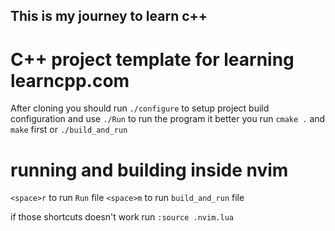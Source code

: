 ## This is my journey to learn c++

# C++ project template for learning learncpp.com

After cloning you should run `./configure` to setup project build configuration
and use `./Run` to run the program it better you run `cmake .` and `make` first or `./build_and_run`

# running and building inside nvim

`<space>r` to run `Run` file
`<space>m` to run `build_and_run` file

if those shortcuts doesn't work run `:source .nvim.lua`

